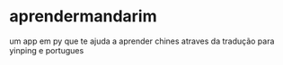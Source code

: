 # aprendermandarim
um app em py que te ajuda a aprender chines atraves da tradução para yinping e portugues
